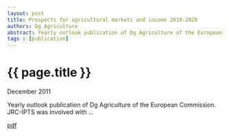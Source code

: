 ```yaml
---
layout: post
title: Prospects for agricultural markets and income 2010-2020
authors: Dg Agriculture
abstract: Yearly outlook publication of Dg Agriculture of the European Commission. The CAPRI team of JRC-IPS contributed with an uncertainty analysis on yields.
tags : [publication]
---
```


{{ page.title }}
================

<div class="meta">
	<p> December 2011 </p>
</div>

Yearly outlook publication of Dg Agriculture of the European Commission. JRC-IPTS was involved with ...

[pdf](http://www.google.es/url?sa=t&rct=j&q=prospects%20for%20agricultural%20markets%20dg%20agri&source=web&cd=1&ved=0CC4QFjAA&url=http%3A%2F%2Fec.europa.eu%2Fagriculture%2Fpubli%2Fcaprep%2Fprospects2010%2Ffullrep_en.pdf&ei=OfAST7exHYqfOpnU1dQG&usg=AFQjCNEDWhDMNfReLY7hzPh5L3gsly6kvA&sig2=xqEkXzLwotBVxgQm9BvRWg)

